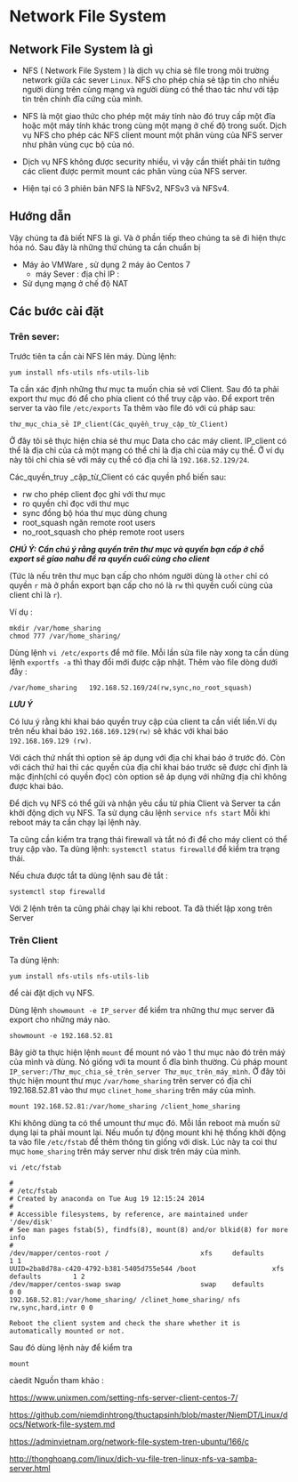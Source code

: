 # Network File System

## Network File System là gì

- NFS ( Network File System ) là dịch vụ chia sẻ file trong môi trường network giữa các sever `Linux`. NFS cho phép chia sẻ tập tin cho nhiều người dùng trên cùng mạng và người dùng có thể thao tác như với tập tin trên chính đĩa cứng của mình.

- NFS là một giao thức cho phép một máy tính nào đó truy cấp một đĩa hoặc một máy tính khác trong cùng một mạng ở chế độ trong suốt. Dịch vụ NFS cho phép các NFS client mount một phân vùng của NFS server như phân vùng cục bộ của nó.

- Dịch vụ NFS không được security nhiều, vì vậy cần thiết phải tin tưởng các client được permit mount các phân vùng của NFS server.

- Hiện tại có 3 phiên bản NFS là NFSv2, NFSv3 và NFSv4.

## Hướng dẫn 

Vậy chúng ta đã biết NFS là gì. Và ở phần tiếp theo chúng ta sẽ đi hiện thực hóa nó. Sau đây là những thứ chúng ta cần chuẩn bị 

- Máy ảo VMWare , sử dụng 2 máy ảo Centos 7
    - máy Sever : địa chỉ IP : 
- Sử dụng mạng ở chế độ NAT

## Các bước cài đặt

### Trên sever:

Trước tiên ta cần cài NFS lên máy. Dùng lệnh: 
```
yum install nfs-utils nfs-utils-lib
```

Ta cần xác định những thư mục ta muốn chia sẻ vơí Client. Sau đó ta phải export thư mục đó để cho phía client có thể truy cập vào. Để export trên server ta vào file `/etc/exports` Ta thêm vào file đó với cú pháp sau: 
```
thư_mục_chia_sẻ IP_client(Các_quyền_truy_cập_từ_Client) 
```
Ở đây tôi sẽ thực hiện chia sẻ thư mục Data cho các máy client. IP_client có thể là địa chỉ của cả một mạng có thể chỉ là địa chỉ của máy cụ thể. Ở ví dụ này tôi chỉ chia sẻ với máy cụ thể có địa chỉ là `192.168.52.129/24`. 

Các_quyền_truy _cập_từ_Client có các quyền phổ biến sau:

- rw cho phép client đọc ghi với thư mục
- ro quyền chỉ đọc với thư mục
- sync đồng bộ hóa thư mục dùng chung
- root_squash ngăn remote root users
- no_root_squash cho phép remote root users

***CHÚ Ý: Cần chú ý rằng quyền trên thư mục và quyền bạn cấp ở chỗ export sẽ giao nahu để ra quyền cuối cùng cho client***

(Tức là nếu trên thư mục bạn cấp cho nhóm người dùng là `other` chỉ có quyền `r` mà ở phần export bạn cấp cho nó là `rw` thì quyền cuối cùng của client chỉ là `r`).

Ví dụ :
```
mkdir /var/home_sharing
chmod 777 /var/home_sharing/
```

Dùng lệnh `vi /etc/exports` để mở file. Mỗi lần sửa file này xong ta cần dùng lệnh `exportfs -a` thì thay đổi mới được cập nhật. Thêm vào file dòng dưới đây :

```
/var/home_sharing   192.168.52.169/24(rw,sync,no_root_squash)
```
***LƯU Ý***

Có lưu ý rằng khi khai báo quyền truy cập của client ta cần viết liền.Ví dụ trên nếu khai báo `192.168.169.129(rw)` sẽ khác với khai báo `192.168.169.129 (rw)`.

Với cách thứ nhất thì option sẽ áp dụng với địa chỉ khai báo ở trước đó. Còn với cách thứ hai thì các quyền của địa chỉ khai báo trước sẽ được chỉ định là mặc định(chỉ có quyền đọc) còn option sẽ áp dụng với những địa chỉ không được khai báo.

Để dịch vụ NFS có thể gửi và nhận yêu cầu từ phía Client và Server ta cần khởi động dịch vụ NFS. Ta sử dụng câu lệnh `service nfs start` Mỗi khi reboot máy ta cần chạy lại lệnh này.


Ta cũng cần kiểm tra trạng thái firewall và tắt nó đi để cho máy client có thể truy cập vào. Ta dùng lệnh: `systemctl status firewalld` để kiểm tra trạng thái. 

Nếu chưa được tắt ta dùng lệnh sau đẻ tắt :
```
systemctl stop firewalld
```

Với 2 lệnh trên ta cũng phải chạy lại khi reboot. Ta đã thiết lập xong trên Server

### Trên Client

Ta dùng lệnh:
```
yum install nfs-utils nfs-utils-lib 
```
để cài đặt dịch vụ NFS.

Dùng lệnh `showmount -e IP_server` để kiểm tra những thư mục server đã export cho những máy nào.

```
showmount -e 192.168.52.81
```

Bây giờ ta thực hiện lệnh `mount` để mount nó vào 1 thư mục nào đó trên máý của mình và dùng. Nó giống với ta mount ổ đĩa bình thường. Cú pháp mount `IP_server:/Thư_mục_chia_sẻ_trên_server Thư_mục_trên_máy_mình`. Ở đây tôi thực hiện mount thư mục `/var/home_sharing` trên server có địa chỉ 192.168.52.81 vào thư mục `clinet_home_sharing` trên máy của mình.
```
mount 192.168.52.81:/var/home_sharing /client_home_sharing
```
Khi không dùng ta có thể umount thư mục đó. Mỗi lần reboot mà muốn sử dụng lại ta phải mount lại. Nếu muốn tự động mount khi hệ thống khởi động ta vào file `/etc/fstab` để thêm thông tin giống với disk. Lúc này ta coi thư mục `home_sharing` trên máy server như disk trên máy của mình.

```
vi /etc/fstab
```

```
#
# /etc/fstab
# Created by anaconda on Tue Aug 19 12:15:24 2014
#
# Accessible filesystems, by reference, are maintained under '/dev/disk'
# See man pages fstab(5), findfs(8), mount(8) and/or blkid(8) for more info
#
/dev/mapper/centos-root /                       xfs     defaults        1 1
UUID=2ba8d78a-c420-4792-b381-5405d755e544 /boot                   xfs     defaults        1 2
/dev/mapper/centos-swap swap                    swap    defaults        0 0
192.168.52.81:/var/home_sharing/ /clinet_home_sharing/ nfs rw,sync,hard,intr 0 0

Reboot the client system and check the share whether it is automatically mounted or not.
```
Sau đó dùng lệnh này để kiểm tra
```
mount
```
càedit
Nguồn tham khảo :

https://www.unixmen.com/setting-nfs-server-client-centos-7/

https://github.com/niemdinhtrong/thuctapsinh/blob/master/NiemDT/Linux/docs/Network-file-system.md

https://adminvietnam.org/network-file-system-tren-ubuntu/166/c

http://thonghoang.com/linux/dich-vu-file-tren-linux-nfs-va-samba-server.html